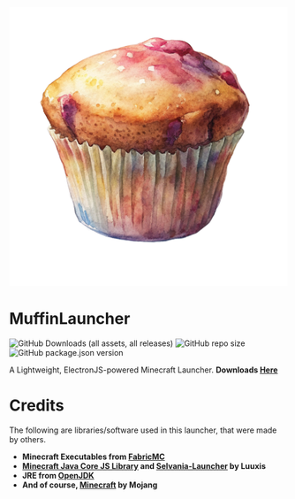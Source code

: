 <img src="resources/logo.png">

# MuffinLauncher 
![GitHub Downloads (all assets, all releases)](https://img.shields.io/github/downloads/Cohejh/MuffinLauncher/total?style=for-the-badge) ![GitHub repo size](https://img.shields.io/github/repo-size/Cohejh/MuffinLauncher?style=for-the-badge) ![GitHub package.json version](https://img.shields.io/github/package-json/v/Cohejh/MuffinLauncher?style=for-the-badge)

A Lightweight, ElectronJS-powered Minecraft Launcher.
<b>Downloads <a href="https://github.com/Cohejh/MuffinLauncher/releases">Here</a></b>
# Credits
The following are libraries/software used in this launcher, that were made by others.
<b>
- Minecraft Executables from <a href="https://fabricmc.net/">FabricMC</a>
- <a href="https://github.com/luuxis/minecraft-java-core">Minecraft Java Core JS Library</a> and <a href="https://github.com/luuxis/Selvania-Launcher">Selvania-Launcher</a> by Luuxis
- JRE from <a href="https://openjdk.org/">OpenJDK</a>
- And of course, <a href="https://www.minecraft.net/en-us">Minecraft</a> by Mojang
</b>
